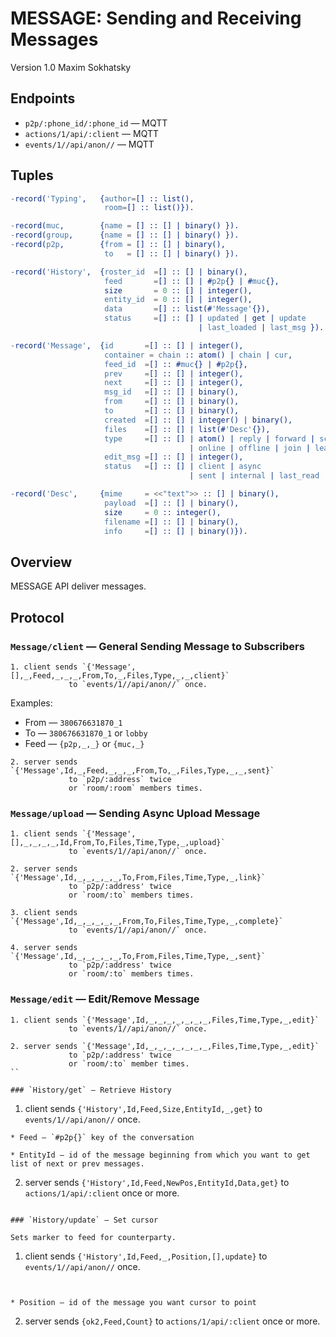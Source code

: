MESSAGE: Sending and Receiving Messages
=======================================

Version 1.0 Maxim Sokhatsky

Endpoints
--------

* `p2p/:phone_id/:phone_id` — MQTT
* `actions/1/api/:client` — MQTT
* `events/1//api/anon//` — MQTT

Tuples
------

```erlang
-record('Typing',   {author=[] :: list(),
                     room=[] :: list()}).
```

```erlang
-record(muc,        {name = [] :: [] | binary() }).
-record(group,      {name = [] :: [] | binary() }).
-record(p2p,        {from = [] :: [] | binary(),
                     to   = [] :: [] | binary() }).

```

```erlang
-record('History',  {roster_id  =[] :: [] | binary(),
                     feed       =[] :: [] | #p2p{} | #muc{},
                     size       = 0 :: [] | integer(),
                     entity_id  = 0 :: [] | integer(),
                     data       =[] :: list(#'Message'{}),
                     status     =[] :: [] | updated | get | update
                                          | last_loaded | last_msg }).
```

```erlang
-record('Message',  {id       =[] :: [] | integer(),
                     container = chain :: atom() | chain | cur,
                     feed_id  =[] :: #muc{} | #p2p{},
                     prev     =[] :: [] | integer(),
                     next     =[] :: [] | integer(),
                     msg_id   =[] :: [] | binary(),
                     from     =[] :: [] | binary(),
                     to       =[] :: [] | binary(),
                     created  =[] :: [] | integer() | binary(),
                     files    =[] :: [] | list(#'Desc'{}),
                     type     =[] :: [] | atom() | reply | forward | sched
                                        | online | offline | join | leave,
                     edit_msg =[] :: [] | integer(),
                     status   =[] :: [] | client | async
                                        | sent | internal | last_read | edit | muc }).
```

```erlang
-record('Desc',     {mime     = <<"text">> :: [] | binary(),
                     payload  =[] :: [] | binary(),
                     size     = 0 :: integer(),
                     filename =[] :: [] | binary(),
                     info     =[] :: [] | binary()}).
```

Overview
--------

MESSAGE API deliver messages.

Protocol
--------

### `Message/client` — General Sending Message to Subscribers

```
1. client sends `{'Message',[],_,Feed,_,_,_,From,To,_,Files,Type,_,_,client}`
             to `events/1//api/anon//` once.
```

Examples:

* From — `380676631870_1`
* To — `380676631870_1` or `lobby`
* Feed — `{p2p,_,_}` or `{muc,_}`

```
2. server sends `{'Message',Id,_,Feed,_,_,_,From,To,_,Files,Type,_,_,sent}`
             to `p2p/:address` twice
             or `room/:room` members times.
```

### `Message/upload` — Sending Async Upload Message

```
1. client sends `{'Message',[],_,_,_,_,Id,From,To,Files,Time,Type,_,upload}`
             to `events/1//api/anon//` once.
```

```
2. server sends `{'Message',Id,_,_,_,_,_,To,From,Files,Time,Type,_,link}`
             to `p2p/:address' twice
             or `room/:to` members times.
```

```
3. client sends `{'Message',Id,_,_,_,_,_,From,To,Files,Time,Type,_,complete}`
             to `events/1//api/anon//` once.
```

```
4. server sends `{'Message',Id,_,_,_,_,_,To,From,Files,Time,Type,_,sent}`
             to `p2p/:address' twice
             or `room/:to` members times.
```

### `Message/edit` — Edit/Remove Message

```
1. client sends `{'Message',Id,_,_,_,_,_,_,_,Files,Time,Type,_,edit}`
             to `events/1//api/anon//` once.
```

```
2. server sends `{'Message',Id,_,_,_,_,_,_,_,Files,Time,Type,_,edit}`
             to `p2p/:address' twice
             or `room/:to` member times.
``

### `History/get` — Retrieve History

```
1. client sends `{'History',Id,Feed,Size,EntityId,_,get}`
             to `events/1//api/anon//` once.
```
* Feed — `#p2p{}` key of the conversation

* EntityId — id of the message beginning from which you want to get list of next or prev messages.

```
2. server sends `{'History',Id,Feed,NewPos,EntityId,Data,get}`
             to `actions/1/api/:client` once or more.
```

### `History/update` — Set cursor

Sets marker to feed for counterparty.

```
1. client sends `{'History',Id,Feed,_,Position,[],update}`
             to `events/1//api/anon//` once.
```


* Position — id of the message you want cursor to point

```

2. server sends `{ok2,Feed,Count}`
             to `actions/1/api/:client` once or more.
```
